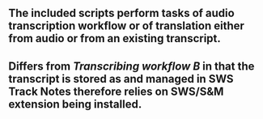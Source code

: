 ## The included scripts perform tasks of audio transcription workflow or of translation either from audio or from an existing transcript.
## **Differs from _Transcribing workflow B_ in that the transcript is stored as and managed in SWS Track Notes therefore relies on SWS/S&M extension being installed.**
